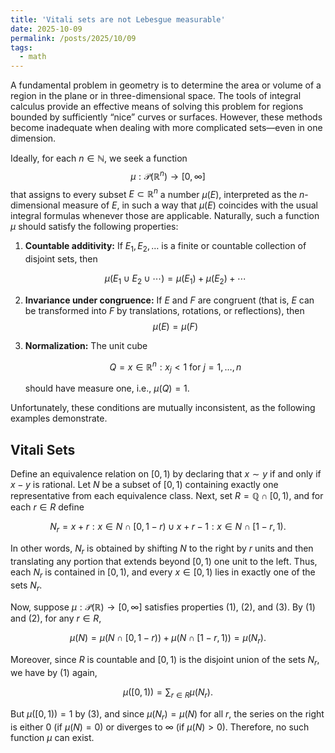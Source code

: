 ```yaml
---
title: 'Vitali sets are not Lebesgue measurable'
date: 2025-10-09
permalink: /posts/2025/10/09
tags:
  - math
---
```


A fundamental problem in geometry is to determine the area or volume of a region in the plane or in three-dimensional space. The tools of integral calculus provide an effective means of solving this problem for regions bounded by sufficiently “nice” curves or surfaces. However, these methods become inadequate when dealing with more complicated sets—even in one dimension.

Ideally, for each $n \in \mathbb{N}$, we seek a function
$$\mu : \mathcal{P}(\mathbb{R}^n) \to [0, \infty]$$
that assigns to every subset $E \subset \mathbb{R}^n$ a number $\mu(E)$, interpreted as the $n$-dimensional measure of $E$, in such a way that $\mu(E)$ coincides with the usual integral formulas whenever those are applicable. Naturally, such a function $\mu$ should satisfy the following properties:

1. **Countable additivity:**
   If $E_1, E_2, \dots$ is a finite or countable collection of disjoint sets, then

   $$
   \mu(E_1 \cup E_2 \cup \cdots) = \mu(E_1) + \mu(E_2) + \cdots
   $$

3. **Invariance under congruence:**
   If $E$ and $F$ are congruent (that is, $E$ can be transformed into $F$ by translations, rotations, or reflections), then
   $$\mu(E) = \mu(F)$$

4. **Normalization:**
   The unit cube
   
   $$
   Q = { x \in \mathbb{R}^n : x_j < 1 \text{ for } j = 1, \dots, n }
   $$
   
   should have measure one, i.e., $\mu(Q) = 1$.

Unfortunately, these conditions are mutually inconsistent, as the following examples demonstrate.

## Vitali Sets
Define an equivalence relation on $[0, 1)$ by declaring that $x \sim y$ if and only if $x - y$ is rational. Let $N$ be a subset of $[0, 1)$ containing exactly one representative from each equivalence class. Next, set $R = \mathbb{Q} \cap [0, 1)$, and for each $r \in R$ define

$$
N_r = {x + r : x \in N \cap [0, 1 - r)} \cup {x + r - 1 : x \in N \cap [1 - r, 1)}.
$$

In other words, $N_r$ is obtained by shifting $N$ to the right by $r$ units and then translating any portion that extends beyond $[0, 1)$ one unit to the left. Thus, each $N_r$ is contained in $[0, 1)$, and every $x \in [0, 1)$ lies in exactly one of the sets $N_r$.

Now, suppose $\mu : \mathcal{P}(\mathbb{R}) \to [0, \infty]$ satisfies properties (1), (2), and (3). By (1) and (2), for any $r \in R$,

$$
\mu(N) = \mu(N \cap [0, 1 - r)) + \mu(N \cap [1 - r, 1)) = \mu(N_r).
$$

Moreover, since $R$ is countable and $[0, 1)$ is the disjoint union of the sets $N_r$, we have by (1) again,

$$
\mu([0, 1)) = \sum_{r \in R} \mu(N_r).
$$

But $\mu([0, 1)) = 1$ by (3), and since $\mu(N_r) = \mu(N)$ for all $r$, the series on the right is either $0$ (if $\mu(N) = 0$) or diverges to $\infty$ (if $\mu(N) > 0$). Therefore, no such function $\mu$ can exist.

